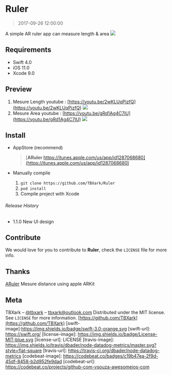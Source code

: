 # Ruler

> 2017-09-26 12:00:00



A simple AR ruler app can measure length & area
![](https://github.com/TBXark/Ruler/blob/master/logo.png?raw=true)

##  Requirements
- Swift 4.0
- iOS 11.0
- Xcode 9.0

  
##  Preview
1. Mesure Length 
youtube : [https://youtu.be/2wKLUqPizfQ](https://youtu.be/2wKLUqPizfQ)
![](https://github.com/TBXark/Ruler/blob/master/demo_length.png?raw=true) 
2. Mesure Area 
youtube : [https://youtu.be/gRd1Ag4C7lU](https://youtu.be/gRd1Ag4C7lU)
![](https://github.com/TBXark/Ruler/blob/master/demo_area.png?raw=true)

## Install
- AppStore (recommend)
  
  > [**ARuler** https://itunes.apple.com/us/app/id1287068680](https://itunes.apple.com/us/app/id1287068680)
- Manually compile
  1.  `git clone https://github.com/TBXark/Ruler `
  2. `pod install`
  3. Compile project with Xcode
###### Release History
* 1.1.0 New UI design
## Contribute
We would love for you to contribute to **Ruler**, check the ``LICENSE`` file for more info.

## Thanks
[ARuler](https://github.com/duzexu/ARuler) Mesure distance using apple ARKit

## Meta
TBXark – [@tbxark](https://twitter.com/tbxark) – tbxark@outlook.com
Distributed under the MIT license. See ``LICENSE`` for more information.
[https://github.com/TBXark](https://github.com/TBXark)
[swift-image]:https://img.shields.io/badge/swift-3.0-orange.svg
[swift-url]: https://swift.org/
[license-image]: https://img.shields.io/badge/License-MIT-blue.svg
[license-url]: LICENSE
[travis-image]: https://img.shields.io/travis/dbader/node-datadog-metrics/master.svg?style=flat-square
[travis-url]: https://travis-ci.org/dbader/node-datadog-metrics
[codebeat-image]: https://codebeat.co/badges/c19b47ea-2f9d-45df-8458-b2d952fe9dad
[codebeat-url]: https://codebeat.co/projects/github-com-vsouza-awesomeios-com